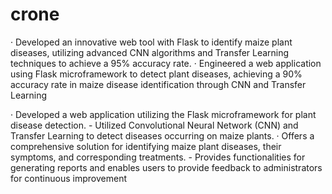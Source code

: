# crone

· Developed an innovative web tool with Flask to identify maize plant diseases, utilizing advanced CNN algorithms
and Transfer Learning techniques to achieve a 95% accuracy rate.
· Engineered a web application using Flask microframework to detect plant diseases, achieving a 90% accuracy
rate in maize disease identification through CNN and Transfer Learning

· Developed a web application utilizing the Flask microframework for plant disease detection. - Utilized
Convolutional Neural Network (CNN) and Transfer Learning to detect diseases occurring on maize plants.
· Offers a comprehensive solution for identifying maize plant diseases, their symptoms, and corresponding
treatments. - Provides functionalities for generating reports and enables users to provide feedback to
administrators for continuous improvement
